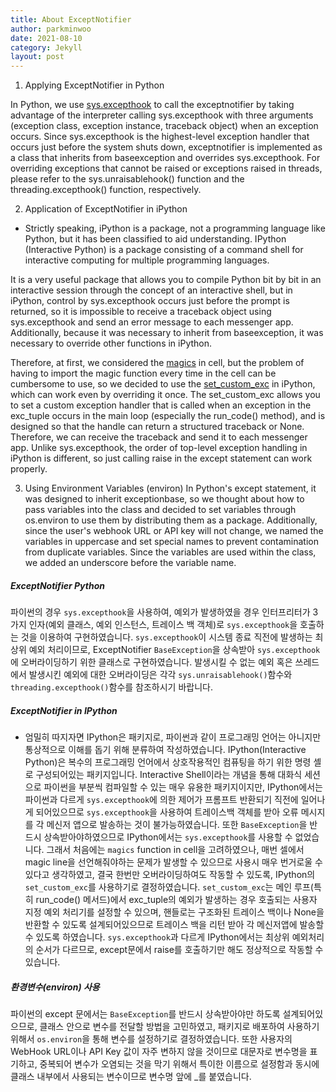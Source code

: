 ```yaml
---
title: About ExceptNotifier 
author: parkminwoo
date: 2021-08-10
category: Jekyll
layout: post
---
```


1. Applying ExceptNotifier in Python

In Python, we use [sys.excepthook](https://docs.python.org/ko/3/library/sys.html#sys.excepthook) to call the exceptnotifier by taking advantage of the interpreter calling sys.excepthook with three arguments (exception class, exception instance, traceback object) when an exception occurs. Since sys.excepthook is the highest-level exception handler that occurs just before the system shuts down, exceptnotifier is implemented as a class that inherits from baseexception and overrides sys.excepthook. For overriding exceptions that cannot be raised or exceptions raised in threads, please refer to the sys.unraisablehook() function and the threading.excepthook() function, respectively.

2. Application of ExceptNotifier in iPython
- Strictly speaking, iPython is a package, not a programming language like Python, but it has been classified to aid understanding.
IPython (Interactive Python) is a package consisting of a command shell for interactive computing for multiple programming languages.

It is a very useful package that allows you to compile Python bit by bit in an interactive session through the concept of an interactive shell, but in iPython, control by sys.excepthook occurs just before the prompt is returned, so it is impossible to receive a traceback object using sys.excepthook and send an error message to each messenger app. Additionally, because it was necessary to inherit from baseexception, it was necessary to override other functions in iPython.

Therefore, at first, we considered the [magics](https://ipython.readthedocs.io/en/stable/interactive/magics.html) in cell, but the problem of having to import the magic function every time in the cell can be cumbersome to use, so we decided to use the [set_custom_exc](https://ipython.readthedocs.io/en/stable/api/generated/IPython.core.interactiveshell.html) in iPython, which can work even by overriding it once. The set_custom_exc allows you to set a custom exception handler that is called when an exception in the exc_tuple occurs in the main loop (especially the run_code() method), and is designed so that the handle can return a structured traceback or None. Therefore, we can receive the traceback and send it to each messenger app. Unlike sys.excepthook, the order of top-level exception handling in iPython is different, so just calling raise in the except statement can work properly.

3. Using Environment Variables (environ)
In Python's except statement, it was designed to inherit exceptionbase, so we thought about how to pass variables into the class and decided to set variables through os.environ to use them by distributing them as a package. Additionally, since the user's webhook URL or API key will not change, we named the variables in uppercase and set special names to prevent contamination from duplicate variables. Since the variables are used within the class, we added an underscore before the variable name.




##### ExceptNotifier Python
파이썬의 경우 `sys.excepthook`을 사용하여, 예외가 발생하였을 경우 인터프리터가 3가지 인자(예외 클래스, 예외 인스턴스, 트레이스 백 객체)로 `sys.excepthook`을 호출하는 것을 이용하여 구현하였습니다. `sys.excepthook`이 시스템 종료 직전에 발생하는 최상위 예외 처리이므로, ExceptNotifier `BaseException`을 상속받아 `sys.excepthook`에 오버라이딩하기 위한 클래스로 구현하였습니다. 발생시킬 수 없는 예외 혹은 쓰레드에서 발생시킨 예외에 대한 오버라이딩은 각각 `sys.unraisablehook()`함수와 `threading.excepthook()`함수를 참조하시기 바랍니다. 

##### ExceptNotifier in IPython
- 엄밀히 따지자면 IPython은 패키지로, 파이썬과 같이 프로그래밍 언어는 아니지만 통상적으로 이해를 돕기 위해 분류하여 작성하였습니다.
IPython(Interactive Python)은 복수의 프로그래밍 언어에서 상호작용적인 컴퓨팅을 하기 위한 명령 셸로 구성되어있는 패키지입니다.
Interactive Shell이라는 개념을 통해 대화식 세션으로 파이썬을 부분씩 컴파일할 수 있는 매우 유용한 패키지이지만, IPython에서는 파이썬과 다르게 `sys.excepthook`에 의한 제어가 프롬프트 반환되기 직전에 일어나게 되어있으므로 `sys.excepthook`을 사용하여 트레이스백 객체를 받아 오류 메시지를 각 메신저 앱으로 발송하는 것이 불가능하였습니다. 또한 `BaseException`을 반드시 상속받아야하였으므로 IPython에서는 `sys.excepthook`를 사용할 수 없었습니다.
그래서 처음에는 `magics` function in cell을 고려하였으나, 매번 셀에서 magic line을 선언해줘야하는 문제가 발생할 수 있으므로 사용시 매우 번거로울 수 있다고 생각하였고, 결국 한번만 오버라이딩하여도 작동할 수 있도록, IPython의 `set_custom_exc`를 사용하기로 결정하였습니다. `set_custom_exc`는 메인 루프(특히 run_code() 메서드)에서 exc_tuple의 예외가 발생하는 경우 호출되는 사용자 지정 예외 처리기를 설정할 수 있으며, 핸들로는 구조화된 트레이스 백이나 None을 반환할 수 있도록 설계되어있으므로 트레이스 백을 리턴 받아 각 메신저앱에 발송할 수 있도록 하였습니다. `sys.excepthook`과 다르게 IPython에서는 최상위 예외처리의 순서가 다르므로, except문에서 raise를 호출하기만 해도 정상적으로 작동할 수 있습니다.

##### 환경변수(environ) 사용
파이썬의 except 문에서는 `BaseException`를 반드시 상속받아야만 하도록 설계되어있으므로, 클래스 안으로 변수를 전달할 방법을 고민하였고, 패키지로 배포하여 사용하기 위해서 `os.environ`을 통해 변수를 설정하기로 결정하였습니다. 또한 사용자의 WebHook URL이나 API Key 값이 자주 변하지 않을 것이므로 대문자로 변수명을 표기하고, 중복되어 변수가 오염되는 것을 막기 위해서 특이한 이름으로 설정함과 동시에 클래스 내부에서 사용되는 변수이므로 변수명 앞에 _를 붙였습니다.